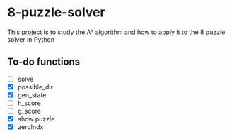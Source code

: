 # 8-puzzle-solver
This project is to study the A* algorithm and how to apply it to the 8 puzzle solver in Python

## To-do functions
- [ ] solve
- [x] possible_dir
- [x] gen_state
- [ ] h_score
- [ ] g_score
- [x] show puzzle 
- [x] zeroIndx
